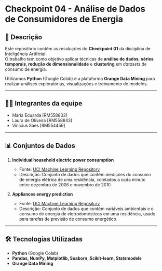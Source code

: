 # Checkpoint 04 - Análise de Dados de Consumidores de Energia  

## 📌 Descrição  
Este repositório contém as resoluções do **Checkpoint 01** da disciplina de Inteligência Artificial.  
O trabalho tem como objetivo aplicar técnicas de **análise de dados**, **séries temporais**, **redução de dimensionalidade** e **clustering** em *datasets* de consumo de energia.  

Utilizamos **Python** (Google Colab) e a plataforma **Orange Data Mining** para realizar análises exploratórias, visualizações e treinamento de modelos.  

---

## 👩‍💻 Integrantes da equipe  
- Maria Eduarda [RM558832]
- Laura de Oliveira [RM558843]
- Vinicius Saes  [RM554456]

---

## 📊 Conjuntos de Dados  

1. **Individual household electric power consumption**  
   - Fonte: [UCI Machine Learning Repository](https://archive.ics.uci.edu/dataset/235/individual+household+electric+power+consumption)  
   - Descrição: Conjunto de dados que contém medições do consumo de energia elétrica de uma residência, coletados a cada minuto entre dezembro de 2006 e novembro de 2010.  

2. **Appliances energy prediction**  
   - Fonte: [UCI Machine Learning Repository](https://archive.ics.uci.edu/dataset/374/appliances+energy+prediction)  
   - Descrição: Conjunto de dados que contém variáveis ambientais e o consumo de energia de eletrodomésticos em uma residência, usado para tarefas de previsão de consumo energético.  

---

## 🛠️ Tecnologias Utilizadas  
- **Python** (Google Colab)  
- **Pandas, NumPy, Matplotlib, Seaborn, Scikit-learn, Statsmodels**  
- **Orange Data Mining**  

